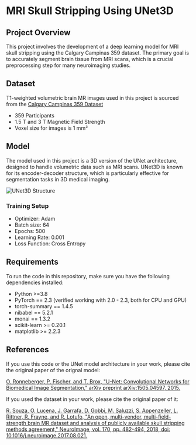 # MRI Skull Stripping Using UNet3D

## Project Overview

This project involves the development of a deep learning model for MRI skull stripping using the Calgary Campinas 359 dataset. The primary goal is to accurately segment brain tissue from MRI scans, which is a crucial preprocessing step for many neuroimaging studies.

## Dataset
T1-weighted volumetric brain MR images used in this project is sourced from the [Calgary Campinas 359 Dataset](https://portal.conp.ca/dataset?id=projects/calgary-campinas)
- 359 Participants
- 1.5 T and 3 T Magnetic Field Strength
- Voxel size for images is 1 mm³
  
## Model
The model used in this project is a 3D version of the UNet architecture, designed to handle volumetric data such as MRI scans. UNet3D is known for its encoder-decoder structure, which is particularly effective for segmentation tasks in 3D medical imaging.

![UNet3D Structure](https://lmb.informatik.uni-freiburg.de/people/ronneber/u-net/u-net-architecture.png)

### Training Setup
- Optimizer: Adam
- Batch size: 64
- Epochs: 500
- Learning Rate: 0.001
- Loss Function: Cross Entropy

## Requirements
To run the code in this repository, make sure you have the following dependencies installed:
- Python >=3.8
- PyTorch == 2.3 (verified working with 2.0 - 2.3, both for CPU and GPU)
- torch-summary == 1.4.5
- nibabel == 5.2.1
- monai == 1.3.2
- scikit-learn >= 0.20.1
- matplotlib >= 2.2.3
  
## References
If you use this code or the UNet model architecture in your work, please cite the original paper of the orignal model:

[O. Ronneberger, P. Fischer, and T. Brox, "U-Net: Convolutional Networks for Biomedical Image Segmentation," arXiv preprint arXiv:1505.04597, 2015.](https://arxiv.org/abs/1505.04597)

If you used the dataset in your work, please cite the original paper of it:

[R. Souza, O. Lucena, J. Garrafa, D. Gobbi, M. Saluzzi, S. Appenzeller, L. Rittner, R. Frayne, and R. Lotufo, "An open, multi-vendor, multi-field-strength brain MR dataset and analysis of publicly available skull stripping methods agreement," NeuroImage, vol. 170, pp. 482-494, 2018, doi: 10.1016/j.neuroimage.2017.08.021.](https://www.sciencedirect.com/science/article/abs/pii/S1053811917306687?via%3Dihub)
